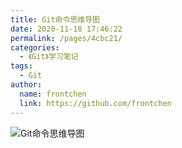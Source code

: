 ```yaml
---
title: Git命令思维导图
date: 2020-11-18 17:46:22
permalink: /pages/4cbc21/
categories:
  - 《Git》学习笔记
tags:
  - Git
author:
  name: frontchen
  link: https://github.com/frontchen
---
```


![Git命令思维导图](/img/git.png)
